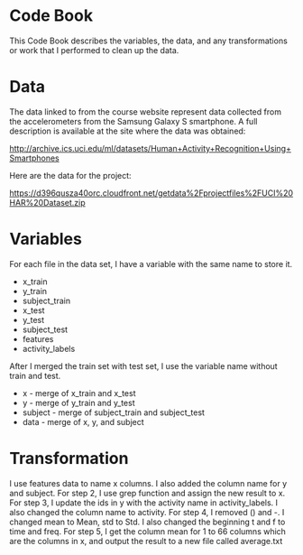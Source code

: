 # Code Book
This Code Book describes the variables, the data, and any transformations or work that I performed to clean up the data.

# Data
The data linked to from the course website represent data collected from the accelerometers from the Samsung Galaxy S smartphone. A full description is available at the site where the data was obtained:

http://archive.ics.uci.edu/ml/datasets/Human+Activity+Recognition+Using+Smartphones

Here are the data for the project:

https://d396qusza40orc.cloudfront.net/getdata%2Fprojectfiles%2FUCI%20HAR%20Dataset.zip

# Variables
For each file in the data set, I have a variable with the same name to store it.
* x_train
* y_train
* subject_train
* x_test
* y_test
* subject_test
* features
* activity_labels

After I merged the train set with test set, I use the variable name without train and test.
* x - merge of x_train and x_test
* y - merge of y_train and y_test
* subject - merge of subject_train and subject_test
* data - merge of x, y, and subject

# Transformation
I use features data to name x columns. I also added the column name for y and subject.
For step 2, I use grep function and assign the new result to x.
For step 3, I update the ids in y with the activity name in activity_labels. I also changed the column name to activity.
For step 4, I removed () and -. I changed mean to Mean, std to Std. I also changed the beginning t and f to time and freq.
For step 5, I get the column mean for 1 to 66 columns which are the columns in x, and output the result to a new file called average.txt
